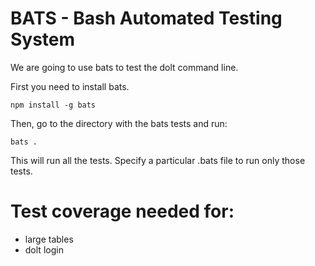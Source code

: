# BATS - Bash Automated Testing System #

We are going to use bats to test the dolt command line. 

First you need to install bats. 
```
npm install -g bats
```
Then, go to the directory with the bats tests and run: 
```
bats . 
```
This will run all the tests. Specify a particular .bats file to run only those tests.

# Test coverage needed for: #
* large tables 
* dolt login
